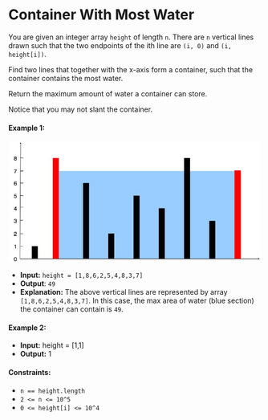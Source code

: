 # Container With Most Water

You are given an integer array `height` of length `n`. There are `n` vertical lines drawn such that the two endpoints of the ith line are `(i, 0)` and `(i, height[i])`.

Find two lines that together with the x-axis form a container, such that the container contains the most water.

Return the maximum amount of water a container can store.

Notice that you may not slant the container.

#### Example 1:
![img.png](img.png)

- **Input:** `height = [1,8,6,2,5,4,8,3,7]`
- **Output**: `49`
- **Explanation:** The above vertical lines are represented by array `[1,8,6,2,5,4,8,3,7]`. In this case, the max area of water (blue section) the container can contain is `49`.

#### Example 2:
- **Input:** height = [1,1]
- **Output:** 1

#### Constraints:
- `n == height.length`
- `2 <= n <= 10^5`
- `0 <= height[i] <= 10^4`